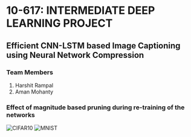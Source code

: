 # 10-617: INTERMEDIATE DEEP LEARNING PROJECT
## Efficient CNN-LSTM based Image Captioning using Neural Network Compression

### Team Members
1. Harshit Rampal
2. Aman Mohanty


### Effect of magnitude based pruning during re-training of the networks
![CIFAR10](https://github.com/amanmohanty/idl-nncompress/blob/master/results/CIFAR10/CIFAR10-prune-valAcc.png)
![MNIST](https://github.com/amanmohanty/idl-nncompress/blob/master/results/MNIST/MNIST-prune-valAcc-png.png)
